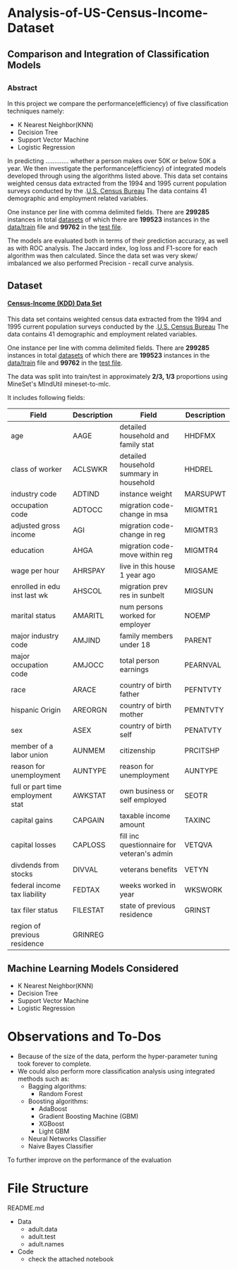 # Analysis-of-US-Census-Income-Dataset
## Comparison and Integration of Classification Models
<h2 align="left"><font size="3">Abstract</font></h2>

In this project we compare the performance(efficiency) of five classification techniques namely:
- K Nearest Neighbor(KNN)
- Decision Tree
- Support Vector Machine
- Logistic Regression

In predicting .............
whether a person makes over 50K or below 50K a year. We then investigate the performance(efficiency) of integrated models developed through using the algorithms listed above. This data set contains weighted census data extracted from the 1994 and 1995 current population surveys conducted by the .[U.S. Census Bureau](http://www.census.gov/)
The data contains 41 demographic and employment related variables. 

One instance per line with comma delimited fields. There are **299285** instances in total [datasets](https://archive.ics.uci.edu/ml/machine-learning-databases/census-income-mld/census.tar.gz) of which there are **199523** instances in the [data/train](https://archive.ics.uci.edu/ml/machine-learning-databases/census-income-mld/census-income.data.gz) file and **99762** in the [test file](https://archive.ics.uci.edu/ml/machine-learning-databases/census-income-mld/census-income.test.gz). 

The models are evaluated both in terms of their prediction accuracy, as well as with ROC analysis. The Jaccard index, log loss and F1-score for each algorithm was then calculated. Since the data set was very skew/ imbalanced we also performed Precision - recall curve analysis.

## Dataset

#### [Census-Income (KDD) Data Set](https://archive.ics.uci.edu/ml/datasets/Census-Income+%28KDD%29)

This data set contains weighted census data extracted from the 1994 and 1995 current population surveys conducted by the .[U.S. Census Bureau](http://www.census.gov/)
The data contains 41 demographic and employment related variables. 

One instance per line with comma delimited fields. There are **299285** instances in total [datasets](https://archive.ics.uci.edu/ml/machine-learning-databases/census-income-mld/census.tar.gz) of which there are **199523** instances in the [data/train](https://archive.ics.uci.edu/ml/machine-learning-databases/census-income-mld/census-income.data.gz) file and **99762** in the [test file](https://archive.ics.uci.edu/ml/machine-learning-databases/census-income-mld/census-income.test.gz). 

The data was split into train/test in approximately **2/3, 1/3** proportions using MineSet's MIndUtil mineset-to-mlc. 

It includes following fields:

| Field                                      | Description | Field                                      | Description |
|--------------------------------------------|-------------|--------------------------------------------|-------------|
|age						                 | AAGE        |detailed household and family stat	        | HHDFMX      |
|class of worker					         | ACLSWKR     |detailed household summary in household     | HHDREL      |
|industry code					             | ADTIND      |instance weight					            | MARSUPWT    |
|occupation code					         | ADTOCC      |migration code-change in msa			    | MIGMTR1     |
|adjusted gross income				         | AGI         |migration code-change in reg			    | MIGMTR3     |
|education					                 | AHGA        |migration code-move within reg			    | MIGMTR4     |
|wage per hour					             | AHRSPAY     |live in this house 1 year ago			    | MIGSAME     |
|enrolled in edu inst last wk		         | AHSCOL      |migration prev res in sunbelt			    | MIGSUN      |
|marital status					             | AMARITL     |num persons worked for employer		        | NOEMP       |
|major industry code				         | AMJIND      |family members under 18				        | PARENT      |
|major occupation code				         | AMJOCC      |total person earnings				        | PEARNVAL    |
|race						                 | ARACE       |country of birth father				        | PEFNTVTY    |
|hispanic Origin					         | AREORGN     |country of birth mother				        | PEMNTVTY    |
|sex						                 | ASEX        |country of birth self				        | PENATVTY    |
|member of a labor union			         | AUNMEM      |citizenship					                | PRCITSHP    |
|reason for unemployment			         | AUNTYPE     |reason for unemployment			            | AUNTYPE     |
|full or part time employment stat	         | AWKSTAT     |own business or self employed			    | SEOTR       |
|capital gains					             | CAPGAIN     |taxable income amount				        | TAXINC      |
|capital losses					             | CAPLOSS     |fill inc questionnaire for veteran's admin  | VETQVA      |
|divdends from stocks				         | DIVVAL      |veterans benefits				            |VETYN        |
|federal income tax liability		         | FEDTAX      |weeks worked in year				        |WKSWORK      |
|tax filer status				             | FILESTAT    |state of previous residence		            | GRINST      |
|region of previous residence		         | GRINREG     |


## Machine Learning Models Considered

- K Nearest Neighbor(KNN)
- Decision Tree
- Support Vector Machine
- Logistic Regression


<h1> Observations and To-Dos </h1>

- Because of the size of the data, perform the hyper-parameter tuning took forever to complete.
- We could also perform more classification analysis using integrated methods such as: 
    - Bagging algorithms:
        - Random Forest
    - Boosting algorithms:
        - AdaBoost
        - Gradient Boosting Machine (GBM)
        - XGBoost
        - Light GBM
    - Neural Networks Classifier
    - Naive Bayes Classifier
    
To further improve on the performance of the evaluation

# File Structure
README.md
- Data
    - adult.data
    - adult.test
    - adult.names
- Code
    - check the attached notebook
